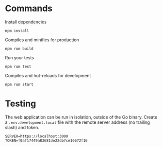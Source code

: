 # Commands

Install dependencies

```text
npm install
```

Compiles and minifies for production

```text
npm run build
```

Run your tests

```text
npm run test
```

Compiles and hot-reloads for development

```text
npm run start
```

# Testing

The web application can be run in isolation, outside of the Go binary. Create a `.env.development.local` file with the remote server address (no trailing slash) and token.

```text
SERVER=https://localhost:3000
TOKEN=f0af17449a83681de22db7ce16672f16
```
